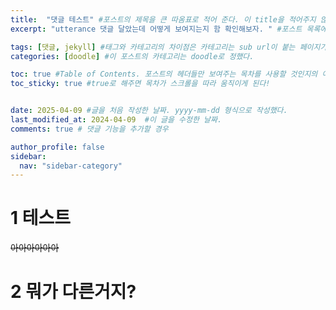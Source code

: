 ```yaml
---
title:  "댓글 테스트" #포스트의 제목을 큰 따옴표로 적어 준다. 이 title을 적어주지 않으면 .md 파일 이름으로 적어주었던 title 부분이 제목으로 업로드 된다.
excerpt: "utterance 댓글 달았는데 어떻게 보여지는지 함 확인해보자. " #포스트 목록에서 보여지는 블로그 소개 글로 들어가는 것 같다.

tags: [댓글, jekyll] #태그와 카테고리의 차이점은 카테고리는 sub url이 붙는 페이지가 있지만 태그는 없다는 것이다. 카테고리 보다 좀 더 세부적. [] 대괄호 안에서 , 콤마로 구분해주어 여러개의 태그를 이 포스트에 지정해 주었다.
categories: [doodle] #이 포스트의 카테고리는 doodle로 정했다.

toc: true #Table of Contents. 포스트의 헤더들만 보여주는 목차를 사용할 것인지의 여부. ture 로 해주면 포스트의 목차가 보이게 된다.
toc_sticky: true #true로 해주면 목차가 스크롤을 따라 움직이게 된다!


date: 2025-04-09 #글을 처음 작성한 날짜. yyyy-mm-dd 형식으로 작성했다.
last_modified_at: 2024-04-09  #이 글을 수정한 날짜.
comments: true # 댓글 기능을 추가할 경우

author_profile: false
sidebar:
  nav: "sidebar-category"
---
```


# 1 테스트

~~아아아아아아~~

# 2 뭐가 다른거지?

